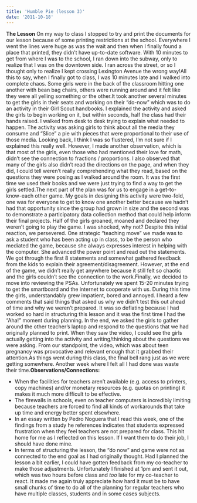 ```yaml
---
title: 'Humble Pie (lesson 3)'
date: '2011-10-18'
---
```


**The Lesson** On my way to class I stopped to try and print the documents for our lesson because of some printing restrictions at the school. Everywhere I went the lines were huge as was the wait and then when I finally found a place that printed, they didn’t have up-to-date software. With 10 minutes to get from where I was to the school, I ran down into the subway, only to realize that I was on the downtown side. I ran across the street, or so I thought only to realize I kept crossing Lexington Avenue the wrong way!All this to say, when I finally got to class, I was 10 minutes late and I walked into complete chaos. Some girls were in the back of the classroom hitting one another with bean bag chairs, others were running around and it felt like they were all yelling something or the other.It took another several minutes to get the girls in their seats and working on their “do-now” which was to do an activity in their Girl Scout handbooks. I explained the activity and asked the girls to begin working on it, but within seconds, half the class had their hands raised. I walked from desk to desk trying to explain what needed to happen. The activity was asking girls to think about all the media they consume and “Slice” a pie with pieces that were proportional to their use of those media. Looking back, I think I was so flustered, I’m not sure if I explained this really well. However, I made another observation, which is that most of the girls, even those who had mentioned their love for math, didn’t see the connection to fractions / proportions. I also observed that many of the girls also didn’t read the directions on the page, and when they did, I could tell weren’t really comprehending what they read, based on the questions they were posing as I walked around the room. It was the first time we used their books and we were just trying to find a way to get the girls settled.The next part of the plan was for us to engage in a get-to-know-each other game. My goals in designing this activity were two-fold, one was for everyone to get to know one another better because we hadn’t had that opportunity since the group had grown in size and the second was to demonstrate a participatory data collection method that could help inform their final projects. Half of the girls groaned, moaned and declared they weren’t going to play the game. I was shocked, why not? Despite this initial reaction, we persevered. One strategic “teaching move” we made was to ask a student who has been acting up in class, to be the person who mediated the game, because she always expresses interest in helping with the computer. She advanced the power point and read out the statements. We got through the first 8 statements and somewhat gathered feedback from the kids to explain their agreement/disagreement. However, at the end of the game, we didn’t really get anywhere because it still felt so chaotic and the girls couldn’t see the connection to the work.Finally, we decided to move into reviewing the PSAs. Unfortunately we spent 15-20 minutes trying to get the smartboard and the internet to cooperate with us. During this time the girls, understandably grew impatient, bored and annoyed. I heard a few comments that said things that asked us why we didn’t test this out ahead of time and why we weren’t prepared. It was so deflating because I had worked so hard in structuring this lesson and it was the first time I had the “Aha!” moment during planning. In the end, we asked the girls to gather around the other teacher’s laptop and respond to the questions that we had originally planned to print. When they saw the video, I could see the girls actually getting into the activity and writing/thinking about the questions we were asking. From our standpoint, the video, which was about teen pregnancy was provocative and relevant enough that it grabbed their attention.As things went during this class, the final bell rang just as we were getting somewhere. Another week where I felt all I had done was waste their time.**Observations/Connections:**

*   When the facilities for teachers aren’t available (e.g. access to printers, copy machines) and/or monetary resources (e.g. quotas on printing) it makes it much more difficult to be effective.
*   The firewalls in schools, even on teacher computers is incredibly limiting because teachers are forced to find all kinds of workarounds that take up time and energy better spent elsewhere.
*   In an essay written by Pedro Noguera that I read this week, one of the findings from a study he references indicates that students expressed frustration when they feel teachers are not prepared for class. This hit home for me as I reflected on this lesson. If I want them to do their job, I should have done mine.
*   In terms of structuring the lesson, the “do now” and game were not as connected to the end goal as I had originally thought. Had I planned the lesson a bit earlier, I could have gotten feedback from my co-teacher to make those adjustments. Unfortunately I finished at 1pm and sent it out, which was two hours before class and _too_ late for my co-teacher to react. It made me again truly appreciate how hard it must be to have small chunks of time to do all of the planning for regular teachers who have multiple classes, students and in some cases subjects.